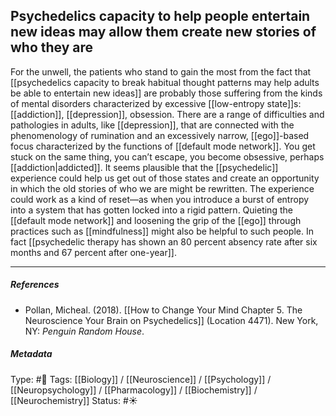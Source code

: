 ## Psychedelics capacity to help people entertain new ideas may allow them create new stories of who they are  # 

For the unwell, the patients who stand to gain the most from the fact that [[psychedelics capacity to break habitual thought patterns may help adults be able to entertain new ideas]] are probably those suffering from the kinds of mental disorders characterized by excessive [[low-entropy state]]s: [[addiction]], [[depression]], obsession. There are a range of difficulties and pathologies in adults, like [[depression]], that are connected with the phenomenology of rumination and an excessively narrow, [[ego]]-based focus characterized by the functions of [[default mode network]]. You get stuck on the same thing, you can’t escape, you become obsessive, perhaps [[addiction|addicted]]. It seems plausible that the [[psychedelic]] experience could help us get out of those states and create an opportunity in which the old stories of who we are might be rewritten. The experience could work as a kind of reset—as when you introduce a burst of entropy into a system that has gotten locked into a rigid pattern. Quieting the [[default mode network]] and loosening the grip of the [[ego]] through practices such as [[mindfulness]] might also be helpful to such people. In fact [[psychedelic therapy has shown an 80 percent absency rate after six months and 67 percent after one-year]]. 

___

##### References

- Pollan, Micheal. (2018). [[How to Change Your Mind Chapter 5. The Neuroscience Your Brain on Psychedelics]] (Location 4471). New York, NY: _Penguin Random House_. 

##### Metadata

Type: #🔴 
Tags: [[Biology]] / [[Neuroscience]] / [[Psychology]] / [[Neuropsychology]] / [[Pharmacology]] / [[Biochemistry]] / [[Neurochemistry]]
Status: #☀️ 